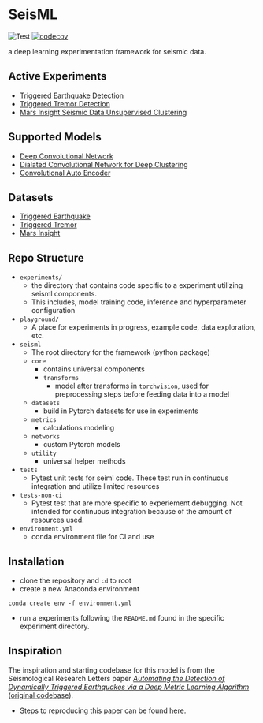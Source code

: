 # SeisML
![Test](https://github.com/blainerothrock/seisml/workflows/Test/badge.svg)
[![codecov](https://codecov.io/gh/blainerothrock/seisml/branch/master/graph/badge.svg)](https://codecov.io/gh/blainerothrock/seisml)

a deep learning experimentation framework for seismic data.

## Active Experiments
* [Triggered Earthquake Detection](experiments/triggered_earthquake/README.md)
* [Triggered Tremor Detection](experiments/triggered_tremor/README.md)
* [Mars Insight Seismic Data Unsupervised Clustering](experiments/mars_insight_clustering/README.md)

## Supported Models
* [Deep Convolutional Network](seisml/networks/convnet.py)
* [Dialated Convolutional Network for Deep Clustering](seisml/networks/dilated_convolutional.py)
* [Convolutional Auto Encoder](seisml/networks/convolutional_autoencoder.py)

## Datasets
* [Triggered Earthquake](experiments/triggered_earthquake)
* [Triggered Tremor](experiments/triggered_tremor)
* [Mars Insight](experiments/mars_insight_clustering)

## Repo Structure
* `experiments/`
    - the directory that contains code specific to a experiment utilizing seisml components.
    - This includes, model training code, inference and hyperparameter configuration 
* `playground/`
    - A place for experiments in progress, example code, data exploration, etc.
* `seisml`
    - The root directory for the framework (python package)
    * `core`
        - contains universal components
        - `transforms`
            - model after transforms in `torchvision`, used for preprocessing steps before feeding data into a model
    * `datasets`
        - build in Pytorch datasets for use in experiments
    * `metrics`
        - calculations modeling
    * `networks`
        - custom Pytorch models
    * `utility`
        - universal helper methods
* `tests`
    - Pytest unit tests for seiml code. These test run in continuous integration and utilize limited resources
* `tests-non-ci`
    - Pytest test that are more specific to experiement debugging. Not intended for continuous integration because of the amount of resources used.
* `environment.yml`
    - conda environment file for CI and use
    
## Installation
* clone the repository and `cd` to root
* create a new Anaconda environment
```shell script
conda create env -f environment.yml
``` 
* run a experiments following the `README.md` found in the specific experiment directory.


## Inspiration 
The inspiration and starting codebase for this model is from the Seismological Research Letters paper 
*[Automating the Detection of Dynamically Triggered Earthquakes via a Deep Metric Learning Algorithm](https://pubs.geoscienceworld.org/ssa/srl/article-abstract/91/2A/901/579921/Automating-the-Detection-of-Dynamically-Triggered)*
([original codebase](https://github.com/interactiveaudiolab/earthquakes)). 
* Steps to reproducing this paper can be found [here](experiments/triggered_earthquake/README.md).
